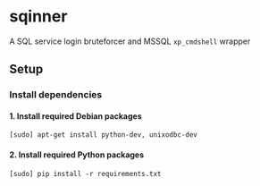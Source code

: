 # sqinner
A SQL service login bruteforcer and MSSQL `xp_cmdshell` wrapper

## Setup

### Install dependencies

#### 1. Install required Debian packages

`[sudo] apt-get install python-dev, unixodbc-dev`

#### 2. Install required Python packages

`[sudo] pip install -r requirements.txt`
